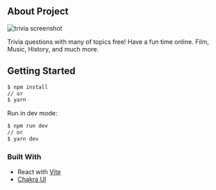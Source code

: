 ## About Project

![trivia screenshot](https://user-images.githubusercontent.com/68721455/146846613-c9fcf5b9-3bf6-4997-b2da-434b3d4c9fdc.png)

Trivia questions with many of topics free! Have a fun time online. Film, Music, History, and much more.

## Getting Started

```sh
$ npm install
// or
$ yarn
```

Run in dev mode:

```sh
$ npm run dev
// or
$ yarn dev
```

### Built With

- React with [Vite](https://vitejs.dev)
- [Chakra UI](https://chakra-ui.com/)

